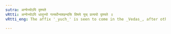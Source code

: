 ```yaml
---
sutra: अन्येभ्योऽपि दृश्यते
vRtti: अन्येभ्योऽपि धातुभ्यो गत्यर्थेभ्यश्छन्दसि विषये युच् प्रत्ययो दृश्यते ॥
vRtti_eng: The affix '_yuch_' is seen to come in the _Vedas_, after other verbs also, than those meaning 'to go'.

---
```

